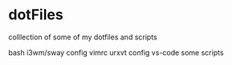 # dotFiles
colllection of some of my dotfiles and scripts 

bash
i3wm/sway config
vimrc
urxvt config
vs-code
some scripts
